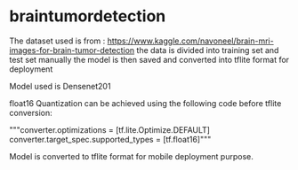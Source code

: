 # braintumordetection
The dataset used is from : https://www.kaggle.com/navoneel/brain-mri-images-for-brain-tumor-detection
the data is divided into training set and test set manually
the model is then saved and converted into tflite format for deployment


Model used is Densenet201

float16 Quantization can be achieved using the following code before tflite conversion:

"""converter.optimizations = [tf.lite.Optimize.DEFAULT]
converter.target_spec.supported_types = [tf.float16]"""


Model is converted to tflite format for mobile deployment purpose.
